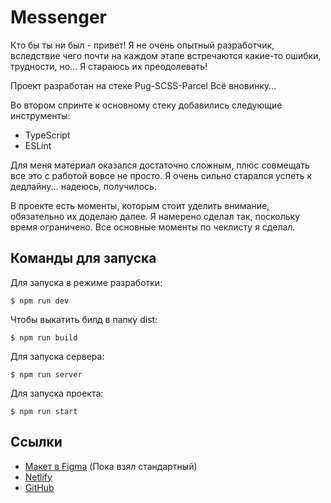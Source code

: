 # Messenger
Кто бы ты ни был - привет!
Я не очень опытный разработчик, вследствие чего почти на каждом этапе
встречаются какие-то ошибки, трудности, но... Я стараюсь их преодолевать!

Проект разработан на стеке Pug-SCSS-Parcel
Всё вновинку...

Во втором спринте к основному стеку добавились следующие инструменты:

- TypeScript
- ESLint

Для меня материал оказался достаточно сложным, плюс совмещать все это с работой вовсе не просто. Я очень сильно старался успеть к дедлайну... надеюсь, получилось.

В проекте есть моменты, которым стоит уделить внимание, обязательно их доделаю далее. Я намерено сделал так, поскольку время ограничено. Все основные моменты по чеклисту я сделал.


## Команды для запуска
Для запуска в режиме разработки:
```
$ npm run dev
```
Чтобы выкатить билд в папку dist:
```
$ npm run build
```
Для запуска сервера:
```
$ npm run server
```
Для запуска проекта:
```
$ npm run start
```

## Ссылки

- [Макет в Figma](https://www.figma.com/file/24EUnEHGEDNLdOcxg7ULwV/Chat?node-id=0%3A1) (Пока взял стандартный)
- [Netlify](https://vigilant-albattani-135a28.netlify.app/)
- [GitHub](https://github.com/RX-ON/Messenger)

